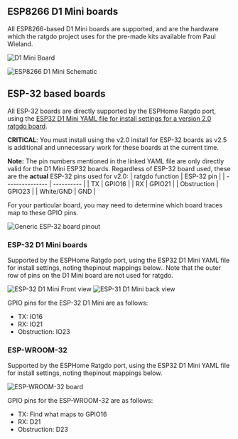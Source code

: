 ## ESP8266 D1 Mini boards
All ESP8266-based D1 Mini boards are supported, and are the hardware which the ratgdo project uses for the pre-made kits available from Paul Wieland.

![D1 Mini Board](https://github.com/Kaldek/rat-ratgdo/blob/main/D1%20Mini%20board.jpg)

![ESP8266 D1 Mini Schematic](https://github.com/Kaldek/rat-ratgdo/blob/main/ESP8266%20D1%20Mini%20schematic%20v1.png)

## ESP-32 based boards
All ESP-32 boards are directly supported by the ESPHome Ratgdo port, using the [ESP32 D1 Mini YAML file for install settings for a version 2.0 ratgdo board](https://github.com/ratgdo/esphome-ratgdo/blob/main/static/v2board_esp32_d1_mini.yaml).

**CRITICAL**: You must install using the v2.0 install for ESP-32 boards as v2.5 is additional and unnecessary work for these boards at the current time.

**Note:** The pin numbers mentioned in the linked YAML file are only directly valid for the D1 Mini ESP32 boards.  Regardless of ESP-32 board used, these are the **actual** ESP-32 pins used for v2.0:
| ratgdo function | ESP-32 pin |
| --------------- | ---------- |
| TX              | GPIO16     |
| RX              | GPIO21     |
| Obstruction     | GPIO23     |
| White/GND       | GND        |

For your particular board, you may need to determine which board traces map to these GPIO pins.

![Generic ESP-32 board pinout](https://github.com/Kaldek/rat-ratgdo/blob/main/ratgdo%20open%20source%20ESP-32_schem_v1.png)

### ESP-32 D1 Mini boards
Supported by the ESPHome Ratgdo port, using the ESP32 D1 Mini YAML file for install settings, noting thepinout mappings below..  Note that the outer row of pins on the D1 Mini board are not used for ratgdo.

![ESP-32 D1 Mini Front view](https://github.com/Kaldek/rat-ratgdo/blob/main/ESP32%20D1%20Mini%20board-front.png)
![ESP-31 D1 Mini back view](https://github.com/Kaldek/rat-ratgdo/blob/main/ESP32%20D1%20Mini%20board-back.jpg)

GPIO pins for the ESP-32 D1 Mini are as follows:
- TX: IO16
- RX: IO21
- Obstruction: IO23

### ESP-WROOM-32
Supported by the ESPHome Ratgdo port, using the ESP32 D1 Mini YAML file for install settings, noting thepinout mappings below.

![ESP-WROOM-32 board](https://github.com/Kaldek/rat-ratgdo/blob/main/ESP-WROOM-32%20board.jpg)

GPIO pins for the ESP-WROOM-32 are as follows:
- TX: Find what maps to GPIO16
- RX: D21
- Obstruction: D23
